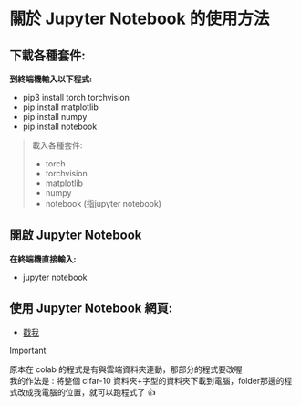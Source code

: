 # 關於 Jupyter Notebook 的使用方法
## 下載各種套件:
<b> 到終端機輸入以下程式: </b>
- pip3 install torch torchvision
- pip install matplotlib
- pip install numpy
- pip install notebook

> 載入各種套件:
> -  torch
> -  torchvision
> - matplotlib
> - numpy
> - notebook (指jupyter notebook)

## 開啟 Jupyter Notebook

**在終端機直接輸入:**
- jupyter notebook

## 使用 Jupyter Notebook 網頁:
- [戳我](https://youtu.be/TZ81gjLyYKg)


>[!IMPORTANT]
>原本在 colab 的程式是有與雲端資料夾連動，那部分的程式要改喔  
>我的作法是 : 將整個 cifar-10 資料夾+字型的資料夾下載到電腦，folder那邊的程式改成我電腦的位置，就可以跑程式了 :+1:
